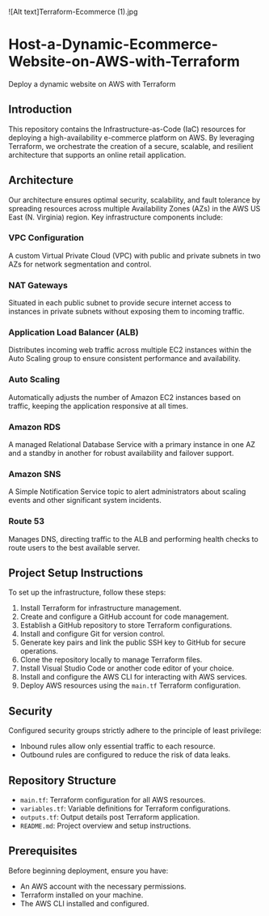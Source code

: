 ![Alt text]Terraform-Ecommerce (1).jpg

# Host-a-Dynamic-Ecommerce-Website-on-AWS-with-Terraform
Deploy a dynamic website on AWS with Terraform

## Introduction
This repository contains the Infrastructure-as-Code (IaC) resources for deploying a high-availability e-commerce platform on AWS. By leveraging Terraform, we orchestrate the creation of a secure, scalable, and resilient architecture that supports an online retail application.

## Architecture
Our architecture ensures optimal security, scalability, and fault tolerance by spreading resources across multiple Availability Zones (AZs) in the AWS US East (N. Virginia) region. Key infrastructure components include:

### VPC Configuration
A custom Virtual Private Cloud (VPC) with public and private subnets in two AZs for network segmentation and control.

### NAT Gateways
Situated in each public subnet to provide secure internet access to instances in private subnets without exposing them to incoming traffic.

### Application Load Balancer (ALB)
Distributes incoming web traffic across multiple EC2 instances within the Auto Scaling group to ensure consistent performance and availability.

### Auto Scaling
Automatically adjusts the number of Amazon EC2 instances based on traffic, keeping the application responsive at all times.

### Amazon RDS
A managed Relational Database Service with a primary instance in one AZ and a standby in another for robust availability and failover support.

### Amazon SNS
A Simple Notification Service topic to alert administrators about scaling events and other significant system incidents.

### Route 53
Manages DNS, directing traffic to the ALB and performing health checks to route users to the best available server.

## Project Setup Instructions
To set up the infrastructure, follow these steps:

1. Install Terraform for infrastructure management.
2. Create and configure a GitHub account for code management.
3. Establish a GitHub repository to store Terraform configurations.
4. Install and configure Git for version control.
5. Generate key pairs and link the public SSH key to GitHub for secure operations.
6. Clone the repository locally to manage Terraform files.
7. Install Visual Studio Code or another code editor of your choice.
8. Install and configure the AWS CLI for interacting with AWS services.
9. Deploy AWS resources using the `main.tf` Terraform configuration.

## Security
Configured security groups strictly adhere to the principle of least privilege:

- Inbound rules allow only essential traffic to each resource.
- Outbound rules are configured to reduce the risk of data leaks.

## Repository Structure
- `main.tf`: Terraform configuration for all AWS resources.
- `variables.tf`: Variable definitions for Terraform configurations.
- `outputs.tf`: Output details post Terraform application.
- `README.md`: Project overview and setup instructions.

## Prerequisites
Before beginning deployment, ensure you have:

- An AWS account with the necessary permissions.
- Terraform installed on your machine.
- The AWS CLI installed and configured.
